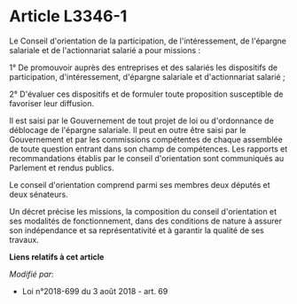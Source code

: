 # Article L3346-1

Le Conseil d'orientation de la participation, de l'intéressement, de l'épargne salariale et de l'actionnariat salarié a pour
missions :

1° De promouvoir auprès des entreprises et des salariés les dispositifs de participation, d'intéressement, d'épargne
salariale et d'actionnariat salarié ;

2° D'évaluer ces dispositifs et de formuler toute proposition susceptible de favoriser leur diffusion.

Il est saisi par le Gouvernement de tout projet de loi ou d'ordonnance de déblocage de l'épargne salariale. Il peut en outre
être saisi par le Gouvernement et par les commissions compétentes de chaque assemblée de toute question entrant dans son
champ de compétences. Les rapports et recommandations établis par le conseil d'orientation sont communiqués au Parlement et
rendus publics.

Le conseil d'orientation comprend parmi ses membres deux députés et deux sénateurs.

Un décret précise les missions, la composition du conseil d'orientation et ses modalités de fonctionnement, dans des
conditions de nature à assurer son indépendance et sa représentativité et à garantir la qualité de ses travaux.

**Liens relatifs à cet article**

_Modifié par_:

  - Loi n°2018-699 du 3 août 2018 - art. 69
